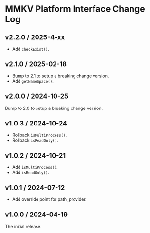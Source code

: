 # MMKV Platform Interface Change Log
## v2.2.0 / 2025-4-xx
* Add `checkExist()`.

## v2.1.0 / 2025-02-18
* Bump to 2.1 to setup a breaking change version.
* Add `getNameSpace()`.

## v2.0.0 / 2024-10-25
Bump to 2.0 to setup a breaking change version.

## v1.0.3 / 2024-10-24
* Rollback `isMultiProcess()`.
* Rollback `isReadOnly()`.

## v1.0.2 / 2024-10-21
* Add `isMultiProcess()`.
* Add `isReadOnly()`.

## v1.0.1 / 2024-07-12
* Add override point for path_provider.

## v1.0.0 / 2024-04-19
The initial release.
